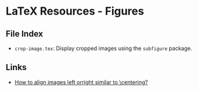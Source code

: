 # LaTeX Resources - Figures

## File Index

* `crop-image.tex`: Display cropped images using the `subfigure` package.

## Links

* [How to align images left orright similar to \centering?](http://tex.stackexchange.com/questions/91566/syntax-similar-to-centering-for-right-and-left)